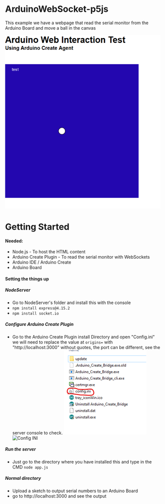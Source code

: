 # ArduinoWebSocket-p5js
This example we have a webpage that read the serial monitor from the Arduino Board and move a ball in the canvas

![Preview](imgs/Preview.png)


# Getting Started
#### Needed:
* Node.js - To host the HTML content
* Arduino Create Plugin - To read the serial monitor with WebSockets
* Arduino IDE / Arduino Create
* Arduino Board

#### Setting the things up
##### NodeServer
* Go to NodeServer's folder and install this with the console
* `npm install express@4.15.2`
* `npm install socket.io`

##### Configure Arduino Create Plugin
* Go to the Arduino Create Plugin install Directory and open "Config.ini" we will need to replace the value at `origins=` with "http://localhost:3000" without quotes, the port can be different, see the server console to check.
![Arduino plugin config](imgs/ArduinoPluginDirConfig.png)
![Config INI](ConfigINI.png)

##### Run the server
* Just go to the directory where you have installed this and type in the CMD `node app.js`
##### Normal directory
* Upload a sketch to output serial numbers to an Arduino Board
* go to http://localhost:3000 and see the output

